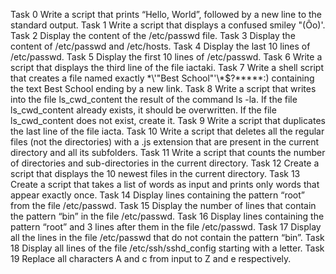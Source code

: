 Task 0 Write a script that prints “Hello, World”, followed by a new line to the standard output.
Task 1 Write a script that displays a confused smiley "(Ôo)'.
Task 2 Display the content of the /etc/passwd file.
Task 3 Display the content of /etc/passwd and /etc/hosts.
Task 4 Display the last 10 lines of /etc/passwd.
Task 5 Display the first 10 lines of /etc/passwd.
Task 6 Write a script that displays the third line of the file iactaki.
Task 7 Write a shell script that creates a file named exactly \*\\'"Best School"\'\\*$\?\*\*\*\*\*:) containing the text Best School ending by a new link.
Task 8 Write a script that writes into the file ls_cwd_content the result of the command ls -la. If the file ls_cwd_content already exists, it should be overwritten. If the file ls_cwd_content does not exist, create it.
Task 9 Write a script that duplicates the last line of the file iacta.
Task 10 Write a script that deletes all the regular files (not the directories) with a .js extension that are present in the current directory and all its subfolders.
Task 11 Write a script that counts the number of directories and sub-directories in the current directory.
Task 12 Create a script that displays the 10 newest files in the current directory.
Task 13 Create a script that takes a list of words as input and prints only words that appear exactly once.
Task 14 Display lines containing the pattern “root” from the file /etc/passwd.
Task 15 Display the number of lines that contain the pattern “bin” in the file /etc/passwd.
Task 16 Display lines containing the pattern “root” and 3 lines after them in the file /etc/passwd.
Task 17 Display all the lines in the file /etc/passwd that do not contain the pattern “bin”.
Task 18 Display all lines of the file /etc/ssh/sshd_config starting with a letter.
Task 19 Replace all characters A and c from input to Z and e respectively.
